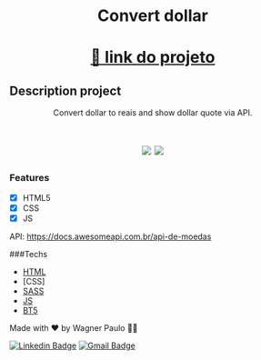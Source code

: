 <h1 align="center">Convert dollar </h1>

<h1 align="center">
    <a href="https://wagstalos.github.io/converter-dollar/">🔗 link  do projeto</a>
</h1>

## Description project

<p align="center">Convert dollar to reais and show dollar quote via API.</p>

<h1 align="center">
<img src="https://img.shields.io/static/v1?label=Site&message=MAnu&color=3498db&style=for-the-badge&logo="/>
<img src="https://img.shields.io/static/v1?label=Status&message=finalizado&color=55efc4&style=for-the-badge&logo="/>
</h1>

### Features

- [X] HTML5
- [X] CSS
- [x] JS

API: https://docs.awesomeapi.com.br/api-de-moedas

###Techs

- [HTML](https://developer.mozilla.org/pt-BR/docs/Web/HTML)
- [CSS]
- [SASS](https://sass-lang.com/)
- [JS](https://developer.mozilla.org/pt-BR/docs/Web/JavaScript)
- [BT5](https://getbootstrap.com/)

Made with ❤️ by Wagner Paulo 👋🏽

[![Linkedin Badge](https://img.shields.io/badge/-Wagner-blue?style=flat-square&logo=Linkedin&logoColor=white&link=https://www.linkedin.com/in/wagner-silva-6a163555/)](https://www.linkedin.com/in/wagner-silva-6a163555/)
[![Gmail Badge](https://img.shields.io/badge/-wagstalos@gmail.com-c14438?style=flat-square&logo=Gmail&logoColor=white&link=mailto:wagstalos@gmail.com)](mailto:wagstalos@gmail.com)
